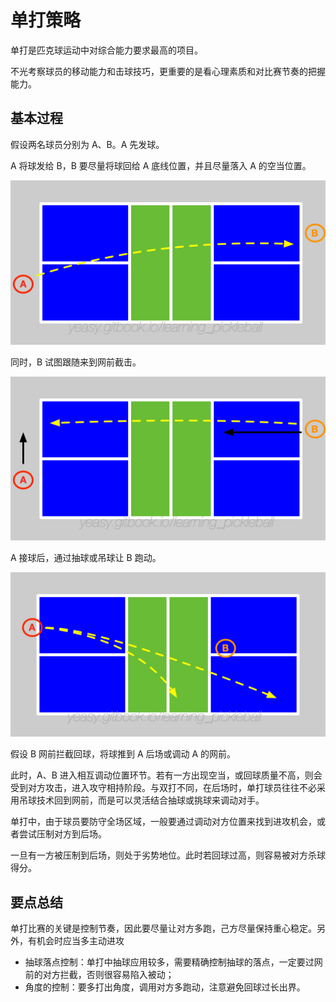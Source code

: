 # 单打策略

单打是匹克球运动中对综合能力要求最高的项目。

不光考察球员的移动能力和击球技巧，更重要的是看心理素质和对比赛节奏的把握能力。

## 基本过程

假设两名球员分别为 A、B。A 先发球。

A 将球发给 B，B 要尽量将球回给 A 底线位置，并且尽量落入 A 的空当位置。

![单打比赛发球](_images/single-serve.png)

同时，B 试图跟随来到网前截击。

![单打比赛接发球](_images/single-return.png)

A 接球后，通过抽球或吊球让 B 跑动。

![单打比赛回球](_images/single-third-shot.png)

假设 B 网前拦截回球，将球推到 A 后场或调动 A 的网前。

此时，A、B 进入相互调动位置环节。若有一方出现空当，或回球质量不高，则会受到对方攻击，进入攻守相持阶段。与双打不同，在后场时，单打球员往往不必采用吊球技术回到网前，而是可以灵活结合抽球或挑球来调动对手。

单打中，由于球员要防守全场区域，一般要通过调动对方位置来找到进攻机会，或者尝试压制对方到后场。

一旦有一方被压制到后场，则处于劣势地位。此时若回球过高，则容易被对方杀球得分。

## 要点总结

单打比赛的关键是控制节奏，因此要尽量让对方多跑，己方尽量保持重心稳定。另外，有机会时应当多主动进攻

* 抽球落点控制：单打中抽球应用较多，需要精确控制抽球的落点，一定要过网前的对方拦截，否则很容易陷入被动；
* 角度的控制：要多打出角度，调用对方多跑动，注意避免回球过长出界。